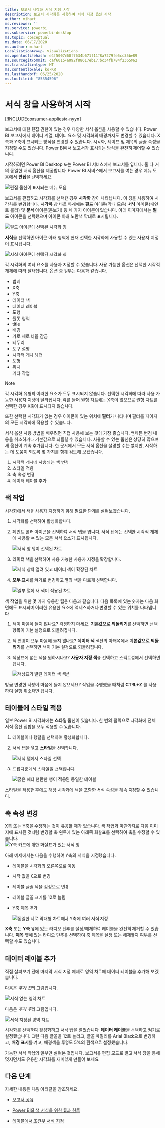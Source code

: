 ```yaml
---
title: 보고서 시각화 서식 지정 시작
description: 보고서 시각화를 사용하여 서식 지정 옵션 시작
author: mihart
ms.reviewer: ''
ms.service: powerbi
ms.subservice: powerbi-desktop
ms.topic: conceptual
ms.date: 06/17/2020
ms.author: mihart
LocalizationGroup: Visualizations
ms.openlocfilehash: e4f5007d60f7634b671f1178a7279fe5cc35be89
ms.sourcegitcommit: caf60154a092f88617eb177bc34fb784f2365962
ms.translationtype: HT
ms.contentlocale: ko-KR
ms.lasthandoff: 06/25/2020
ms.locfileid: "85354596"
---
```

# <a name="getting-started-with-the-formatting-pane"></a>서식 창을 사용하여 시작

[!INCLUDE[consumer-appliesto-nyyn](../includes/consumer-appliesto-nyyn.md)]    

보고서에 대한 편집 권한이 있는 경우 다양한 서식 옵션을 사용할 수 있습니다. Power BI 보고서에서 데이터 계열, 데이터 요소 및 시각화의 배경까지도 변경할 수 있습니다. X축과 Y축이 표시되는 방식을 변경할 수 있습니다. 시각화, 셰이프 및 제목의 글꼴 속성을 지정할 수도 있습니다. Power BI에서 보고서가 표시되는 방식을 완전히 제어할 수 있습니다.

시작하려면 Power BI Desktop 또는 Power BI 서비스에서 보고서를 엽니다. 둘 다 거의 동일한 서식 옵션을 제공합니다. Power BI 서비스에서 보고서를 여는 경우 메뉴 모음에서 **편집**을 선택하세요. 

![편집 옵션이 표시되는 메뉴 모음](media/service-getting-started-with-color-formatting-and-axis-properties/power-bi-edit.png)

보고서를 편집하고 시각화를 선택한 경우 **시각화** 창이 나타납니다. 이 창을 사용하여 시각화를 변경합니다. **시각화** 창 바로 아래에는 **필드** 아이콘(막대 모음) **서식** 아이콘(페인트 롤러) 및 **분석** 아이콘(돋보기) 등 세 가지 아이콘이 있습니다. 아래 이미지에서는 **필드** 아이콘을 선택했으며 아이콘 아래 노란색 막대로 표시됩니다.

![필드 아이콘이 선택된 시각화 창](media/service-getting-started-with-color-formatting-and-axis-properties/power-bi-format.png)

**서식**을 선택하면 아이콘 아래 영역에 현재 선택한 시각화에 사용할 수 있는 사용자 지정이 표시됩니다.  

![서식 아이콘이 선택된 시각화 창](media/service-getting-started-with-color-formatting-and-axis-properties/power-bi-format-selected.png)

각 시각화의 여러 요소를 사용자 지정할 수 있습니다. 사용 가능한 옵션은 선택한 시각적 개체에 따라 달라집니다. 옵션 중 일부는 다음과 같습니다.

* 범례
* X축
* Y축
* 데이터 색
* 데이터 레이블
* 도형
* 플롯 영역
* title
* 배경
* 가로 세로 비율 잠금
* 테두리
* 도구 설명
* 시각적 개체 헤더
* 도형
* 위치    
기타 작업


> [!NOTE]
>  
> 각 시각화 유형의 이러한 요소가 모두 표시되지 않습니다. 선택한 시각화에 따라 사용 가능한 사용자 지정이 달라집니다. 예를 들어 원형 차트에는 X축이 없으므로 원형 차트를 선택한 경우 X축이 표시되지 않습니다.

또한 선택한 시각화가 없는 경우 아이콘이 있는 위치에 **필터**가 나타나며 필터를 페이지의 모든 시각화에 적용할 수 있습니다.

서식 옵션 사용 방법을 배우려면 직접 사용해 보는 것이 가장 좋습니다. 언제든 변경 내용을 취소하거나 기본값으로 되돌릴 수 있습니다. 사용할 수 있는 옵션은 상당히 많으며 새 옵션이 계속 추가됩니다. 한 문서에서 모든 서식 옵션을 설명할 수는 없지만, 시작하는 데 도움이 되도록 몇 가지를 함께 검토해 보겠습니다. 

1. 시각적 개체에 사용되는 색 변경   
2. 스타일 적용    
3. 축 속성 변경    
4. 데이터 레이블 추가    




## <a name="working-with-colors"></a>색 작업

시각화에서 색을 사용자 지정하기 위해 필요한 단계를 살펴보겠습니다.

1. 시각화를 선택하여 활성화합니다.

2. 페인트 롤러 아이콘을 선택하여 서식 탭을 엽니다. 서식 탭에는 선택한 시각적 개체에 사용할 수 있는 모든 서식 요소가 표시됩니다.

    ![서식 창 탭이 선택된 차트](media/service-getting-started-with-color-formatting-and-axis-properties/power-bi-formatting.png)

3. **데이터 색**을 선택하여 사용 가능한 사용자 지정을 확장합니다.  

    ![서식 창이 열려 있고 데이터 색이 확장된 차트](media/service-getting-started-with-color-formatting-and-axis-properties/power-bi-data-colors.png)

4. **모두 표시**를 켜기로 변경하고 열의 색을 다르게 선택합니다.

    ![일부 열에 새 색이 적용된 차트](media/service-getting-started-with-color-formatting-and-axis-properties/power-bi-change-colors.png)

색 작업을 위한 몇 가지 유용한 팁은 다음과 같습니다. 다음 목록에 있는 숫자는 다음 화면에도 표시되며 이러한 유용한 요소에 액세스하거나 변경할 수 있는 위치를 나타냅니다.

1. 색이 마음에 들지 않나요? 걱정하지 마세요. **기본값으로 되돌리기**를 선택하면 선택 항목이 기본 설정으로 되돌려집니다. 

2. 색 변경이 모두 마음에 들지 않나요? **데이터 색** 섹션의 아래쪽에서 **기본값으로 되돌리기**를 선택하면 색이 기본 설정으로 되돌려집니다. 

3. 색상표에 없는 색을 원하시나요? **사용자 지정 색**을 선택하고 스펙트럼에서 선택하면 됩니다.  

   ![색상표가 열린 데이터 색 섹션](media/service-getting-started-with-color-formatting-and-axis-properties/power-bi-color-extras.png)

방금 변경한 사항이 마음에 들지 않으세요? 작업을 수행했을 때처럼 **CTRL+Z** 를 사용하여 실행 취소하면 됩니다.

## <a name="applying-a-style-to-a-table"></a>테이블에 스타일 적용
일부 Power BI 시각화에는 **스타일** 옵션이 있습니다. 한 번의 클릭으로 시각화에 전체 서식 옵션 집합을 모두 적용할 수 있습니다. 

1. 테이블이나 행렬을 선택하여 활성화합니다.   
1. 서식 탭을 열고 **스타일**을 선택합니다.

   ![서식 탭에서 스타일 선택](media/service-getting-started-with-color-formatting-and-axis-properties/power-bi-style.png)


1. 드롭다운에서 스타일을 선택합니다. 

   ![굵은 헤더 현란한 행이 적용된 동일한 테이블](media/service-getting-started-with-color-formatting-and-axis-properties/power-bi-style-flashy.png)

스타일을 적용한 후에도 해당 시각화에 색을 포함한 서식 속성을 계속 지정할 수 있습니다.


## <a name="changing-axis-properties"></a>축 속성 변경

X축 또는 Y축을 수정하는 것이 유용할 때가 있습니다. 색 작업과 마찬가지로 다음 이미지에 표시된 것처럼 변경할 축 왼쪽에 있는 아래쪽 화살표를 선택하여 축을 수정할 수 있습니다.  
![Y축 카드에 대한 화살표가 있는 서식 창](media/service-getting-started-with-color-formatting-and-axis-properties/power-bi-y-axis.png)

아래 예제에서는 다음을 수행하여 Y축의 서식을 지정했습니다.
- 레이블을 시각화의 오른쪽으로 이동

- 시작 값을 0으로 변경

- 레이블 글꼴 색을 검정으로 변경

- 레이블 글꼴 크기를 12로 늘림

- Y축 제목 추가


    ![동일한 세로 막대형 차트에서 Y축에 여러 서식 지정](media/service-getting-started-with-color-formatting-and-axis-properties/power-bi-axis-changes.png)

**X축** 또는 **Y축** 옆에 있는 라디오 단추를 설정/해제하여 레이블을 완전히 제거할 수 있습니다. **제목** 옆에 있는 라디오 단추를 선택하여 축 제목을 설정 또는 해제할지 여부를 선택할 수도 있습니다.  



## <a name="adding-data-labels"></a>데이터 레이블 추가    

직접 살펴보기 전에 마지막 서식 지정 예제로  영역 차트에 데이터 레이블을 추가해 보겠습니다. 

다음은 *추가 전*의 그림입니다. 

![서식 없는 영역 차트](media/service-getting-started-with-color-formatting-and-axis-properties/power-bi-area-chart.png)


다음은 *추가 후*의 그림입니다.

![서식 지정된 영역 차트](media/service-getting-started-with-color-formatting-and-axis-properties/power-bi-data-labels.png)

시각화를 선택하여 활성화하고 서식 탭을 열었습니다.  **데이터 레이블**을 선택하고 켜기로 설정했습니다. 그런 다음 글꼴을 12로 늘리고, 글꼴 패밀리를 Arial Black으로 변경하고, **배경 표시**를 켜고, 배경색을 투명도 5%의 흰색으로 설정했습니다.

가능한 서식 작업의 일부만 살펴본 것입니다. 보고서를 편집 모드로 열고 서식 창을 통해 멋지면서도 유용한 시각화를 재미있게 만들어 보세요.

## <a name="next-steps"></a>다음 단계
자세한 내용은 다음 아티클을 참조하세요. 

* [보고서 공유](../collaborate-share/service-share-reports.md)

* [Power BI의 색 서식을 위한 팁과 힌트](service-tips-and-tricks-for-color-formatting.md)  
* [테이블에서 조건부 서식 지정](../create-reports/desktop-conditional-table-formatting.md)


